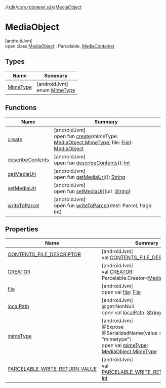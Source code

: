 //[sdk](../../../index.md)/[com.robotemi.sdk](../index.md)/[MediaObject](index.md)

# MediaObject

[androidJvm]\
open class [MediaObject](index.md) : Parcelable, [MediaContainer](../-media-container/index.md)

## Types

| Name | Summary |
|---|---|
| [MimeType](-mime-type/index.md) | [androidJvm]<br>enum [MimeType](-mime-type/index.md) |

## Functions

| Name | Summary |
|---|---|
| [create](create.md) | [androidJvm]<br>open fun [create](create.md)(mimeType: [MediaObject.MimeType](-mime-type/index.md), file: [File](https://docs.oracle.com/javase/8/docs/api/java/io/File.html)): [MediaObject](index.md) |
| [describeContents](describe-contents.md) | [androidJvm]<br>open fun [describeContents](describe-contents.md)(): [Int](https://kotlinlang.org/api/latest/jvm/stdlib/kotlin/-int/index.html) |
| [getMediaUri](get-media-uri.md) | [androidJvm]<br>open fun [getMediaUri](get-media-uri.md)(): [String](https://docs.oracle.com/javase/8/docs/api/java/lang/String.html) |
| [setMediaUri](set-media-uri.md) | [androidJvm]<br>open fun [setMediaUri](set-media-uri.md)(uri: [String](https://docs.oracle.com/javase/8/docs/api/java/lang/String.html)) |
| [writeToParcel](write-to-parcel.md) | [androidJvm]<br>open fun [writeToParcel](write-to-parcel.md)(dest: Parcel, flags: [Int](https://kotlinlang.org/api/latest/jvm/stdlib/kotlin/-int/index.html)) |

## Properties

| Name | Summary |
|---|---|
| [CONTENTS_FILE_DESCRIPTOR](../../com.robotemi.sdk.telepresence/-call-state/index.md#-255210448%2FProperties%2F462465411) | [androidJvm]<br>val [CONTENTS_FILE_DESCRIPTOR](../../com.robotemi.sdk.telepresence/-call-state/index.md#-255210448%2FProperties%2F462465411): [Int](https://kotlinlang.org/api/latest/jvm/stdlib/kotlin/-int/index.html) |
| [CREATOR](-c-r-e-a-t-o-r.md) | [androidJvm]<br>val [CREATOR](-c-r-e-a-t-o-r.md): Parcelable.Creator&lt;[MediaObject](index.md)&gt; |
| [file](file.md) | [androidJvm]<br>open val [file](file.md): [File](https://docs.oracle.com/javase/8/docs/api/java/io/File.html) |
| [localPath](local-path.md) | [androidJvm]<br>@get:NonNull<br>open val [localPath](local-path.md): [String](https://docs.oracle.com/javase/8/docs/api/java/lang/String.html) |
| [mimeType](mime-type.md) | [androidJvm]<br>@Expose<br>@SerializedName(value = &quot;mimetype&quot;)<br>open val [mimeType](mime-type.md): [MediaObject.MimeType](-mime-type/index.md) |
| [PARCELABLE_WRITE_RETURN_VALUE](../../com.robotemi.sdk.telepresence/-call-state/index.md#-865205281%2FProperties%2F462465411) | [androidJvm]<br>val [PARCELABLE_WRITE_RETURN_VALUE](../../com.robotemi.sdk.telepresence/-call-state/index.md#-865205281%2FProperties%2F462465411): [Int](https://kotlinlang.org/api/latest/jvm/stdlib/kotlin/-int/index.html) |
